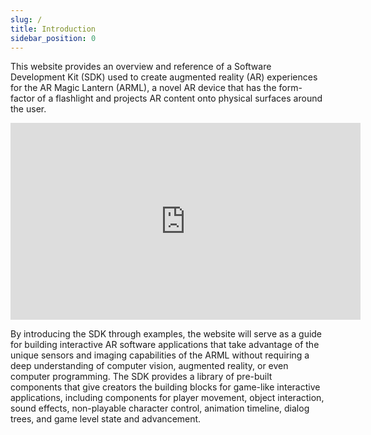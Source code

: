 ```yaml
---
slug: /
title: Introduction
sidebar_position: 0
---
```


This website provides an overview and reference of a Software Development Kit (SDK) used to create augmented reality (AR) experiences for the AR Magic Lantern (ARML), a novel AR device that has the form-factor of a flashlight and projects AR content onto physical surfaces around the user. 

<iframe width="560" height="315" src="https://www.youtube.com/embed/5iHA6xS8HfE?si=tn7O5EGjMpJnBZ_X" title="YouTube video player" frameborder="0" allow="accelerometer; autoplay; clipboard-write; encrypted-media; gyroscope; picture-in-picture; web-share" referrerpolicy="strict-origin-when-cross-origin" allowfullscreen></iframe>

By introducing the SDK through examples, the website will serve as a guide for building interactive AR software applications that take advantage of the unique sensors and imaging capabilities of the ARML without requiring a deep understanding of computer vision, augmented reality, or even computer programming. The SDK provides a library of pre-built components that give creators the building blocks for game-like interactive applications, including components for player movement, object interaction, sound effects, non-playable character control, animation timeline, dialog trees, and game level state and advancement.


